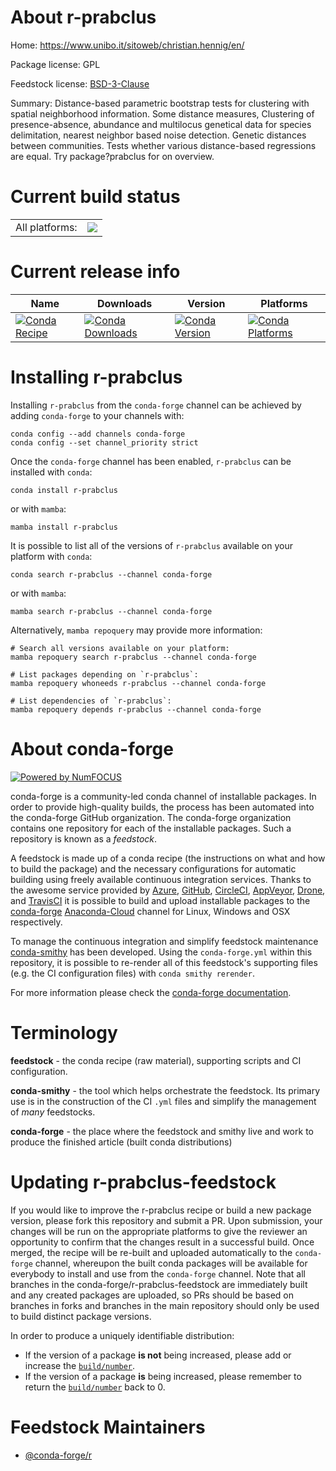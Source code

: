 About r-prabclus
================

Home: https://www.unibo.it/sitoweb/christian.hennig/en/

Package license: GPL

Feedstock license: [BSD-3-Clause](https://github.com/conda-forge/r-prabclus-feedstock/blob/main/LICENSE.txt)

Summary: Distance-based parametric bootstrap tests for clustering with  spatial neighborhood information. Some distance measures,  Clustering of presence-absence, abundance and multilocus genetical data  for species delimitation, nearest neighbor  based noise detection. Genetic distances between communities. Tests whether various distance-based regressions are equal. Try package?prabclus for on overview. 

Current build status
====================


<table><tr><td>All platforms:</td>
    <td>
      <a href="https://dev.azure.com/conda-forge/feedstock-builds/_build/latest?definitionId=1457&branchName=main">
        <img src="https://dev.azure.com/conda-forge/feedstock-builds/_apis/build/status/r-prabclus-feedstock?branchName=main">
      </a>
    </td>
  </tr>
</table>

Current release info
====================

| Name | Downloads | Version | Platforms |
| --- | --- | --- | --- |
| [![Conda Recipe](https://img.shields.io/badge/recipe-r--prabclus-green.svg)](https://anaconda.org/conda-forge/r-prabclus) | [![Conda Downloads](https://img.shields.io/conda/dn/conda-forge/r-prabclus.svg)](https://anaconda.org/conda-forge/r-prabclus) | [![Conda Version](https://img.shields.io/conda/vn/conda-forge/r-prabclus.svg)](https://anaconda.org/conda-forge/r-prabclus) | [![Conda Platforms](https://img.shields.io/conda/pn/conda-forge/r-prabclus.svg)](https://anaconda.org/conda-forge/r-prabclus) |

Installing r-prabclus
=====================

Installing `r-prabclus` from the `conda-forge` channel can be achieved by adding `conda-forge` to your channels with:

```
conda config --add channels conda-forge
conda config --set channel_priority strict
```

Once the `conda-forge` channel has been enabled, `r-prabclus` can be installed with `conda`:

```
conda install r-prabclus
```

or with `mamba`:

```
mamba install r-prabclus
```

It is possible to list all of the versions of `r-prabclus` available on your platform with `conda`:

```
conda search r-prabclus --channel conda-forge
```

or with `mamba`:

```
mamba search r-prabclus --channel conda-forge
```

Alternatively, `mamba repoquery` may provide more information:

```
# Search all versions available on your platform:
mamba repoquery search r-prabclus --channel conda-forge

# List packages depending on `r-prabclus`:
mamba repoquery whoneeds r-prabclus --channel conda-forge

# List dependencies of `r-prabclus`:
mamba repoquery depends r-prabclus --channel conda-forge
```


About conda-forge
=================

[![Powered by
NumFOCUS](https://img.shields.io/badge/powered%20by-NumFOCUS-orange.svg?style=flat&colorA=E1523D&colorB=007D8A)](https://numfocus.org)

conda-forge is a community-led conda channel of installable packages.
In order to provide high-quality builds, the process has been automated into the
conda-forge GitHub organization. The conda-forge organization contains one repository
for each of the installable packages. Such a repository is known as a *feedstock*.

A feedstock is made up of a conda recipe (the instructions on what and how to build
the package) and the necessary configurations for automatic building using freely
available continuous integration services. Thanks to the awesome service provided by
[Azure](https://azure.microsoft.com/en-us/services/devops/), [GitHub](https://github.com/),
[CircleCI](https://circleci.com/), [AppVeyor](https://www.appveyor.com/),
[Drone](https://cloud.drone.io/welcome), and [TravisCI](https://travis-ci.com/)
it is possible to build and upload installable packages to the
[conda-forge](https://anaconda.org/conda-forge) [Anaconda-Cloud](https://anaconda.org/)
channel for Linux, Windows and OSX respectively.

To manage the continuous integration and simplify feedstock maintenance
[conda-smithy](https://github.com/conda-forge/conda-smithy) has been developed.
Using the ``conda-forge.yml`` within this repository, it is possible to re-render all of
this feedstock's supporting files (e.g. the CI configuration files) with ``conda smithy rerender``.

For more information please check the [conda-forge documentation](https://conda-forge.org/docs/).

Terminology
===========

**feedstock** - the conda recipe (raw material), supporting scripts and CI configuration.

**conda-smithy** - the tool which helps orchestrate the feedstock.
                   Its primary use is in the construction of the CI ``.yml`` files
                   and simplify the management of *many* feedstocks.

**conda-forge** - the place where the feedstock and smithy live and work to
                  produce the finished article (built conda distributions)


Updating r-prabclus-feedstock
=============================

If you would like to improve the r-prabclus recipe or build a new
package version, please fork this repository and submit a PR. Upon submission,
your changes will be run on the appropriate platforms to give the reviewer an
opportunity to confirm that the changes result in a successful build. Once
merged, the recipe will be re-built and uploaded automatically to the
`conda-forge` channel, whereupon the built conda packages will be available for
everybody to install and use from the `conda-forge` channel.
Note that all branches in the conda-forge/r-prabclus-feedstock are
immediately built and any created packages are uploaded, so PRs should be based
on branches in forks and branches in the main repository should only be used to
build distinct package versions.

In order to produce a uniquely identifiable distribution:
 * If the version of a package **is not** being increased, please add or increase
   the [``build/number``](https://docs.conda.io/projects/conda-build/en/latest/resources/define-metadata.html#build-number-and-string).
 * If the version of a package **is** being increased, please remember to return
   the [``build/number``](https://docs.conda.io/projects/conda-build/en/latest/resources/define-metadata.html#build-number-and-string)
   back to 0.

Feedstock Maintainers
=====================

* [@conda-forge/r](https://github.com/conda-forge/r/)

